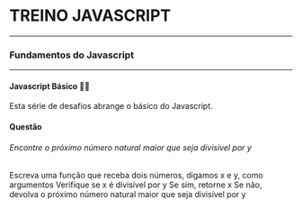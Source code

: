 # TREINO JAVASCRIPT #
---
### Fundamentos do Javascript ###
---
#### Javascript Básico 👨‍💻
Esta série de desafios abrange o básico do Javascript.
#### Questão
###### Encontre o próximo número natural maior que seja divisivel por y
Escreva uma função que receba dois números, digamos x e y, como argumentos
Verifique se x é divisível por y
Se sim, retorne x
Se não, devolva o próximo número natural maior que seja divisível por y

